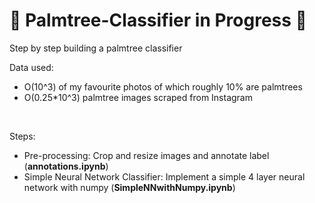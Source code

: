 # 🌴 Palmtree-Classifier in Progress 🌴
Step by step building a palmtree classifier

Data used: 
- O(10^3) of my favourite photos of which roughly 10% are palmtrees
- O(0.25*10^3) palmtree images scraped from Instagram
</br>

Steps:
- Pre-processing: Crop and resize images and annotate label (**annotations.ipynb**)
- Simple Neural Network Classifier: Implement a simple 4 layer neural network with numpy (**SimpleNNwithNumpy.ipynb**)
